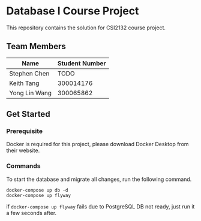 # Database I Course Project

This repository contains the solution for CSI2132 course project.

## Team Members

| Name          | Student Number |
| ------------- | -------------- |
| Stephen Chen  | TODO           |
| Keith Tang    | 300014176      |
| Yong Lin Wang | 300065862      |

## Get Started
### Prerequisite

Docker is required for this project, please download Docker Desktop from their website.

### Commands

To start the database and migrate all changes, run the following command.

```
docker-compose up db -d
docker-compose up flyway
```

if `docker-compose up flyway` fails due to PostgreSQL DB not ready, just run it a few seconds after.
